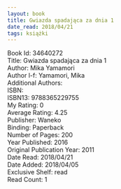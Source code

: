 ```yaml
---
layout: book
title: Gwiazda spadająca za dnia 1
date_read: 2018/04/21
tags: książki
---
```


Book Id: 34640272<br />
Title: Gwiazda spadająca za dnia 1<br />
Author: Mika Yamamori<br />
Author l-f: Yamamori, Mika<br />
Additional Authors: <br />
ISBN: <br />
ISBN13: 9788365229755<br />
My Rating: 0<br />
Average Rating: 4.25<br />
Publisher: Waneko<br />
Binding: Paperback<br />
Number of Pages: 200<br />
Year Published: 2016<br />
Original Publication Year: 2011<br />
Date Read: 2018/04/21<br />
Date Added: 2018/04/05<br />
Exclusive Shelf: read<br />
Read Count: 1<br />


